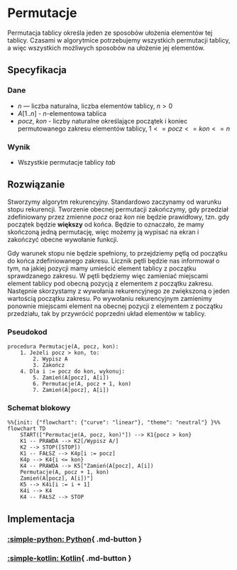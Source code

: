 # Permutacje

Permutacja tablicy określa jeden ze sposobów ułożenia elementów tej tablicy. Czasami w algorytmice potrzebujemy wszystkich permutacji tablicy, a więc wszystkich możliwych sposobów na ułożenie jej elementów.

## Specyfikacja

### Dane

* $n$ — liczba naturalna, liczba elementów tablicy, $n>0$
* $A[1..n]$ - $n$-elementowa tablica 
* $pocz$, $kon$ - liczby naturalne określające początek i koniec permutowanego zakresu elementów tablicy, $1<=pocz<=kon<=n$

### Wynik

* Wszystkie permutacje tablicy $tab$

## Rozwiązanie

Stworzymy algorytm rekurencyjny. Standardowo zaczynamy od warunku stopu rekurencji. Tworzenie obecnej permutacji zakończymy, gdy przedział zdefiniowany przez zmienne *pocz* oraz *kon* nie będzie prawidłowy, tzn. gdy początek będzie **większy** od końca. Będzie to oznaczało, że mamy skończoną jedną permutację, więc możemy ją wypisać na ekran i zakończyć obecne wywołanie funkcji.

Gdy warunek stopu nie będzie spełniony, to przejdziemy pętlą od początku do końca zdefiniowanego zakresu. Licznik pętli będzie nas informował o tym, na jakiej pozycji mamy umieścić element tablicy z początku sprawdzanego zakresu. W pętli będziemy więc zamieniać miejscami element tablicy pod obecną pozycją z elementem z początku zakresu. Następnie skorzystamy z wywołania rekurencyjnego ze zwiększoną o jeden wartością początku zakresu. Po wywołaniu rekurencyjnym zamienimy ponownie miejscami element na obecnej pozycji z elementem z początku przedziału, tak by przywrócić poprzedni układ elementów w tablicy.

### Pseudokod

```
procedura Permutacje(A, pocz, kon):
    1. Jeżeli pocz > kon, to:
        2. Wypisz A
        3. Zakończ
    4. Dla i := pocz do kon, wykonuj:
        5. Zamień(A[pocz], A[i])
        6. Permutacje(A, pocz + 1, kon)
        7. Zamień(A[pocz], A[i])
```

### Schemat blokowy

```mermaid
%%{init: {"flowchart": {"curve": "linear"}, "theme": "neutral"} }%%
flowchart TD
    START(["Permutacje(A, pocz, kon)"]) --> K1{pocz > kon}
    K1 -- PRAWDA --> K2[/Wypisz A/]
    K2 --> STOP([STOP])
    K1 -- FAŁSZ --> K4p[i := pocz]
    K4p --> K4{i <= kon}
    K4 -- PRAWDA --> K5["Zamień(A[pocz], A[i])
    Permutacje(A, pocz + 1, kon)
    Zamień(A[pocz], A[i])"]
    K5 --> K4i[i := i + 1]
    K4i --> K4
    K4 -- FAŁSZ --> STOP
```

## Implementacja

### [:simple-python: Python](../../programming/python/algorithms/backtracking/permutations.md){ .md-button }

### [:simple-kotlin: Kotlin](../../programming/kotlin/algorithms/backtracking/permutations.md){ .md-button }
